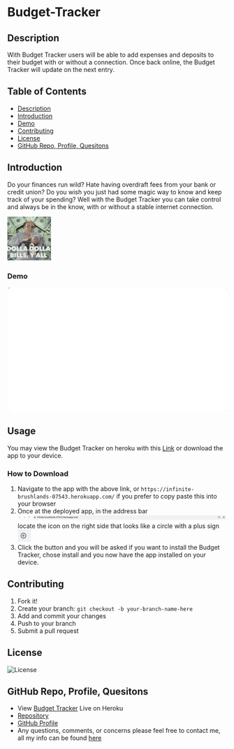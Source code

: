 # Budget-Tracker


## Description

With Budget Tracker users will be able to add expenses and deposits to their budget with or without a connection. Once back online, the Budget Tracker will update on the next entry.

## Table of Contents

  - [Description](#description)
  - [Introduction](#introduction)
  - [Demo](#demo)
  - [Contributing](#contributing)
  - [License](#license)
  - [GitHub Repo, Profile, Quesitons](#github-repo-profile-quesitons)


## Introduction

Do your finances run wild? Hate having overdraft fees from your bank or credit union? Do you wish you just had some magic way to know and keep track of your spending? Well with the Budget Tracker you can take control and always be in the know, with or without a stable internet connection.

![DollaDollaBill](./public/images/FRANK.gif)

### Demo
![DemoOfBudgetTracker](./public/images/Demo.gif)

## Usage

You may view the Budget Tracker on heroku with this [Link](https://infinite-brushlands-07543.herokuapp.com/) or download the app to your device.

  ### How to Download
  1. Navigate to the app with the above link, or `https://infinite-brushlands-07543.herokuapp.com/` if you prefer to copy paste this into your browser
  2. Once at the deployed app, in the address bar ![addressBar](public/images/address%20bar.png) locate the icon on the right side that looks like a circle with a plus sign ![addButton](public/images/addbtn.png)
  3. Click the button and you will be asked if you want to install the Budget Tracker, chose install and you now have the app installed on your device.

## Contributing
1. Fork it!
2. Create your branch: `git checkout -b your-branch-name-here`
3. Add and commit your changes
4. Push to your branch
5. Submit a pull request

## License
![License](https://img.shields.io/badge/License-MIT-blue)

## GitHub Repo, Profile, Quesitons
* View [Budget Tracker](https://infinite-brushlands-07543.herokuapp.com/) Live on Heroku
* [Repository](https://github.com/brandt-fricker/Budget-Tracker)
* [GitHub Profile](https://github.com/brandt-fricker)
* Any questions, comments, or concerns please feel free to contact me, all my info can be found [here](https://drive.google.com/file/d/1lZC64xhP2PnV-DXlreSIA11vyq-aKmZ2/view?usp=sharing)

